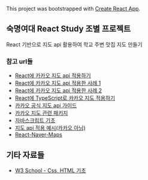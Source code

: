 This project was bootstrapped with [Create React App](https://github.com/facebook/create-react-app).

## 숙명여대 React Study 조별 프로젝트 ##

React 기반으로 지도 api 활용하여 학교 주변 맛집 지도 만들기

### 참고 url들 ###
- [React에 카카오 지도 api 적용하기](https://webruden.tistory.com/174)
- [React에 카카오 지도 api 적용한 사례 1](https://velog.io/@bearsjelly/React-kakao-%EC%A7%80%EB%8F%84-%EB%9D%84%EC%9A%B0%EA%B8%B0-2-%EC%95%B1%ED%82%A4%EB%A5%BC-%EC%9D%B4%EC%9A%A9%ED%95%B4-%EC%A7%80%EB%8F%84-%EB%9D%84%EC%9A%B0%EA%B8%B0)
- [React에 카카오 지도 api 적용한 사례 2](https://znznzn.tistory.com/47)
- [React에 TypeScript로 카카오 지도 적용하기](https://chaewonkong.github.io/posts/react-kakao-maps.html)
- [카카오 공식 지도 api 가이드](https://apis.map.kakao.com/web/sample/basicMap/)
- [카카오 지도 관련 패키지](https://musma.github.io/2019/05/17/react-kakao-maps.html)
- [자바스크립트 기초](https://learnjs.vlpt.us/)
- [지도 api 적용 예시(카카오 아님)](https://im-developer.tistory.com/161)
- [React-Naver-Maps](https://zeakd.github.io/react-naver-maps/)

## 기타 자료들 ##
- [W3 School - Css, HTML 기초](https://www.w3schools.com/)
